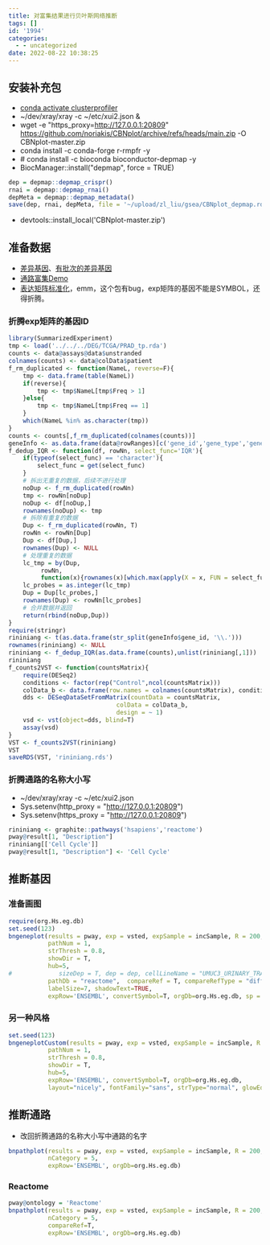 ```yaml
---
title: 对富集结果进行贝叶斯网络推断
tags: []
id: '1994'
categories:
  - - uncategorized
date: 2022-08-22 10:38:25
---
```


## 安装补充包

*   [conda activate clusterprofiler](https://occdn.limour.top/2126.html)
*   ~/dev/xray/xray -c ~/etc/xui2.json &
*   wget -e "https\_proxy=http://127.0.0.1:20809" https://github.com/noriakis/CBNplot/archive/refs/heads/main.zip -O CBNplot-master.zip
*   conda install -c conda-forge r-rmpfr -y
*   \# conda install -c bioconda bioconductor-depmap -y
*   BiocManager::install("depmap", force = TRUE)

```R
dep = depmap::depmap_crispr()
rnai = depmap::depmap_rnai()
depMeta = depmap::depmap_metadata()
save(dep, rnai, depMeta, file = '~/upload/zl_liu/gsea/CBNplot_depmap.rdata')
```

*   devtools::install\_local('CBNplot-master.zip')

## 准备数据

*   [差异基因](https://occdn.limour.top/2132.html)、[有批次的差异基因](https://occdn.limour.top/2197.html)
*   [通路富集Demo](https://occdn.limour.top/2190.html)
*   [表达矩阵标准化](https://occdn.limour.top/2195.html)，emm，这个包有bug，exp矩阵的基因不能是SYMBOL，还得折腾。

### 折腾exp矩阵的基因ID

```R
library(SummarizedExperiment)
tmp <- load('../../../DEG/TCGA/PRAD_tp.rda')
counts <- data@assays@data$unstranded
colnames(counts) <- data@colData$patient
f_rm_duplicated <- function(NameL, reverse=F){
    tmp <- data.frame(table(NameL))
    if(reverse){
        tmp <- tmp$NameL[tmp$Freq > 1]
    }else{
        tmp <- tmp$NameL[tmp$Freq == 1]
    }
    which(NameL %in% as.character(tmp))
}
counts <- counts[,f_rm_duplicated(colnames(counts))]
geneInfo <- as.data.frame(data@rowRanges)[c('gene_id','gene_type','gene_name')]
f_dedup_IQR <- function(df, rowNn, select_func='IQR'){
    if(typeof(select_func) == 'character'){
        select_func = get(select_func)
    }
    # 拆出无重复的数据，后续不进行处理
    noDup <- f_rm_duplicated(rowNn)
    tmp <- rowNn[noDup]
    noDup <- df[noDup,]
    rownames(noDup) <- tmp
    # 拆除有重复的数据
    Dup <- f_rm_duplicated(rowNn, T)
    rowNn <- rowNn[Dup]
    Dup <- df[Dup,]
    rownames(Dup) <- NULL
    # 处理重复的数据
    lc_tmp = by(Dup,
         rowNn,
         function(x){rownames(x)[which.max(apply(X = x, FUN = select_func, MARGIN = 1))]})
    lc_probes = as.integer(lc_tmp)
    Dup = Dup[lc_probes,]
    rownames(Dup) <- rowNn[lc_probes]
    # 合并数据并返回
    return(rbind(noDup,Dup))
}
require(stringr)
rininiang <- t(as.data.frame(str_split(geneInfo$gene_id, '\\.')))
rownames(rininiang) <- NULL
rininiang <- f_dedup_IQR(as.data.frame(counts),unlist(rininiang[,1]))
rininiang
f_counts2VST <- function(countsMatrix){
    require(DESeq2)
    conditions <- factor(rep("Control",ncol(countsMatrix)))
    colData_b <- data.frame(row.names = colnames(countsMatrix), conditions)
    dds <- DESeqDataSetFromMatrix(countData = countsMatrix,
                              colData = colData_b,
                              design = ~ 1)
    vsd <- vst(object=dds, blind=T) 
    assay(vsd)
}
VST <- f_counts2VST(rininiang)
VST
saveRDS(VST, 'rininiang.rds')
```

### 折腾通路的名称大小写

*   ~/dev/xray/xray -c ~/etc/xui2.json
*   Sys.setenv(http\_proxy = "http://127.0.0.1:20809")
*   Sys.setenv(https\_proxy = "http://127.0.0.1:20809")

```R
rininiang <- graphite::pathways('hsapiens','reactome')
pway@result[1, "Description"]
rininiang[['Cell Cycle']]
pway@result[1, "Description"] <- 'Cell Cycle'
```

## 推断基因

### 准备画图

```R
require(org.Hs.eg.db)
set.seed(123)
bngeneplot(results = pway, exp = vsted, expSample = incSample, R = 200, cl = cl,
           pathNum = 1,
           strThresh = 0.8,
           showDir = T,
           hub=5, 
#             sizeDep = T, dep = dep, cellLineName = "UMUC3_URINARY_TRACT", showLineage = T, depMeta = depMeta,
           pathDb = "reactome",  compareRef = T, compareRefType = "difference",
           labelSize=7, shadowText=TRUE, 
           expRow='ENSEMBL', convertSymbol=T, orgDb=org.Hs.eg.db, sp = "hsapiens")
```

### 另一种风格

```R
set.seed(123)
bngeneplotCustom(results = pway, exp = vsted, expSample = incSample, R = 200, cl = cl,
           pathNum = 1,
           strThresh = 0.8,
           showDir = T,
           hub=5, 
           expRow='ENSEMBL', convertSymbol=T, orgDb=org.Hs.eg.db,
           layout="nicely", fontFamily="sans", strType="normal", glowEdgeNum=5,  labelSize=7)
```

## 推断通路

*   改回折腾通路的名称大小写中通路的名字

```R
bnpathplot(results = pway, exp = vsted, expSample = incSample, R = 200,
           nCategory = 5,
           expRow='ENSEMBL', orgDb=org.Hs.eg.db)
```

### Reactome

```R
pway@ontology = 'Reactome'
bnpathplot(results = pway, exp = vsted, expSample = incSample, R = 200,
           nCategory = 5,
           compareRef=T, 
           expRow='ENSEMBL', orgDb=org.Hs.eg.db)
```